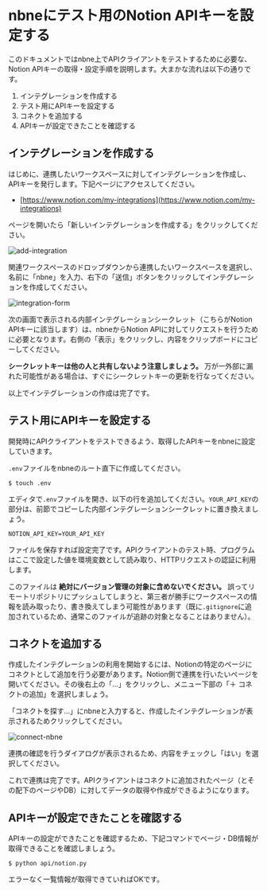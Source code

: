 # nbneにテスト用のNotion APIキーを設定する

このドキュメントではnbne上でAPIクライアントをテストするために必要な、Notion APIキーの取得・設定手順を説明します。大まかな流れは以下の通りです。

1. インテグレーションを作成する
2. テスト用にAPIキーを設定する
3. コネクトを追加する
4. APIキーが設定できたことを確認する

## インテグレーションを作成する

はじめに、連携したいワークスペースに対してインテグレーションを作成し、APIキーを発行します。下記ページにアクセスしてください。

- [https://www.notion.com/my-integrations](https://www.notion.com/my-integrations)

ページを開いたら「新しいインテグレーションを作成する」をクリックしてください。

![add-integration](https://github.com/katayama-yuta/nbne/assets/126459823/2cba2012-8501-4e08-a89d-9f20735e7a17)

関連ワークスペースのドロップダウンから連携したいワークスペースを選択し、名前に「nbne」を入力、右下の「送信」ボタンをクリックしてインテグレーションを作成してください。

![integration-form](https://github.com/katayama-yuta/nbne/assets/126459823/92a9ddee-a322-40e8-8d43-69935332d906)

次の画面で表示される内部インテグレーションシークレット（こちらがNotion APIキーに該当します）は、nbneからNotion APIに対してリクエストを行うために必要となります。右側の「表示」をクリックし、内容をクリップボードにコピーしてください。

**シークレットキーは他の人と共有しないよう注意しましょう。** 万が一外部に漏れた可能性がある場合は、すぐにシークレットキーの更新を行なってください。

以上でインテグレーションの作成は完了です。

## テスト用にAPIキーを設定する

開発時にAPIクライアントをテストできるよう、取得したAPIキーをnbneに設定していきます。

`.env`ファイルをnbneのルート直下に作成してください。

```shell
$ touch .env
```

エディタで`.env`ファイルを開き、以下の行を追加してください。`YOUR_API_KEY`の部分は、前節でコピーした内部インテグレーションシークレットに置き換えましょう。

```config
NOTION_API_KEY=YOUR_API_KEY
```

ファイルを保存すれば設定完了です。APIクライアントのテスト時、プログラムはここで設定した値を環境変数として読み取り、HTTPリクエストの認証に利用します。

このファイルは **絶対にバージョン管理の対象に含めないでください。** 誤ってリモートリポジトリにプッシュしてしまうと、第三者が勝手にワークスペースの情報を読み取ったり、書き換えてしまう可能性があります（既に`.gitignore`に追加されているため、通常このファイルが追跡の対象となることはありません）。

## コネクトを追加する

作成したインテグレーションの利用を開始するには、Notionの特定のページにコネクトとして追加を行う必要があります。Notion側で連携を行いたいページを開いてください。その後右上の「...」をクリックし、メニュー下部の「＋ コネクトの追加」を選択しましょう。

「コネクトを探す...」にnbneと入力すると、作成したインテグレーションが表示されるためクリックしてください。

![connect-nbne](https://github.com/katayama-yuta/nbne/assets/126459823/d6f06106-5ff2-4703-9a80-b9eb35bdc7f8)

連携の確認を行うダイアログが表示されるため、内容をチェックし「はい」を選択してください。

これで連携は完了です。APIクライアントはコネクトに追加されたページ（とその配下のページやDB）に対してデータの取得や作成ができるようになります。

## APIキーが設定できたことを確認する

APIキーの設定ができたことを確認するため、下記コマンドでページ・DB情報が取得できることを確認しましょう。

```shell
$ python api/notion.py
```

エラーなく一覧情報が取得できていればOKです。
